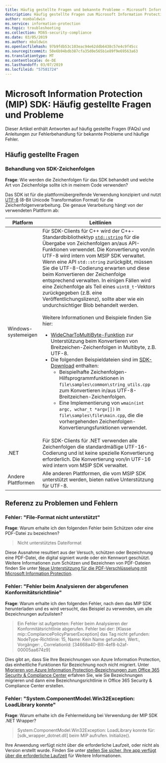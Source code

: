 ```yaml
---
title: Häufig gestellte Fragen und bekannte Probleme – Microsoft Information Protection SDK
description: Häufig gestellte Fragen zum Microsoft Information Protection SDK (MIP SDK) und Hilfestellung zur Fehlerbehandlung bei Problemen und Fehlern
author: msmbaldwin
ms.service: information-protection
ms.topic: troubleshooting
ms.collection: M365-security-compliance
ms.date: 03/05/2019
ms.author: mbaldwin
ms.openlocfilehash: 97b9fdb53c103eac94e62ddb6438c57e4c9f45cc
ms.sourcegitcommit: 50e6b94bdb387cfa35d0e565b1e89f9e69563a63
ms.translationtype: MT
ms.contentlocale: de-DE
ms.lasthandoff: 03/07/2019
ms.locfileid: "57581724"
---
```

# <a name="microsoft-information-protection-mip-sdk-faqs-and-issues"></a>Microsoft Information Protection (MIP) SDK: Häufig gestellte Fragen und Probleme

Dieser Artikel enthält Antworten auf häufig gestellte Fragen (FAQs) und Anleitungen zur Fehlerbehandlung für bekannte Probleme und häufige Fehler.

## <a name="frequently-asked-questions"></a>Häufig gestellte Fragen 

### <a name="sdk-string-handling"></a>Behandlung von SDK-Zeichenfolgen

**Frage**: Wie werden die Zeichenfolgen für das SDK behandelt und welche Art von Zeichenfolge sollte ich in meinem Code verwenden?

Das SDK ist für die plattformübergreifende Verwendung konzipiert und nutzt [UTF-8](https://wikipedia.org/wiki/UTF-8) (8-Bit Unicode Transformation Format) für die Zeichenfolgenverarbeitung. Die genaue Verarbeitung hängt von der verwendeten Plattform ab:

| Platform | Leitlinien |
|-|-|
| Windows-systemeigen | Für SDK-Clients für C++ wird der C++-Standardbibliothektyp [`std::string`](https://wikipedia.org/wiki/C%2B%2B_string_handling) für die Übergabe von Zeichenfolgen an/aus API-Funktionen verwendet. Die Konvertierung von/in UTF-8 wird intern vom MSIP SDK verwaltet. Wenn eine API `std::string` zurückgibt, müssen Sie die UTF-8-Codierung erwarten und diese beim Konvertieren der Zeichenfolge entsprechend verwalten. In einigen Fällen wird eine Zeichenfolge als Teil eines `uint8_t`-Vektors zurückgegeben (z.B. eine Veröffentlichungslizenz), sollte aber wie ein undurchsichtiger Blob behandelt werden.<br><br>Weitere Informationen und Beispiele finden Sie hier:<ul><li>[WideCharToMultiByte-Funktion](/windows/desktop/api/stringapiset/nf-stringapiset-widechartomultibyte) zur Unterstützung beim Konvertieren von Breitzeichen-Zeichenfolgen in Multibyte, z.B. UTF-8.<li>Die folgenden Beispieldateien sind im [SDK-Download](setup-configure-mip.md#configure-your-client-workstation) enthalten:<ul><li>Beispielhafte Zeichenfolgen-Hilfsprogrammfunktionen in `file\samples\common\string_utils.cpp` zum Konvertieren in/aus UTF-8-Breitzeichen-Zeichenfolgen.<li>Eine Implementierung von `wmain(int argc, wchar_t *argv[])` in `file\samples\file\main.cpp`, die die vorhergehenden Zeichenfolgen-Konvertierungsfunktionen verwendet.</li></ul></ul>|
| .NET | Für SDK-Clients für .NET verwenden alle Zeichenfolgen die standardmäßige UTF-16-Codierung und ist keine spezielle Konvertierung erforderlich. Die Konvertierung von/in UTF-16 wird intern vom MSIP SDK verwaltet. |
| Andere Plattformen | Alle anderen Plattformen, die vom MSIP SDK unterstützt werden, bieten native Unterstützung für UTF-8. |

## <a name="issues-and-errors-reference"></a>Referenz zu Problemen und Fehlern

### <a name="error-file-format-not-supported"></a>Fehler: "File-Format nicht unterstützt"  

**Frage**: Warum erhalte ich den folgenden Fehler beim Schützen oder eine PDF-Datei zu bezeichnen?

> Nicht unterstütztes Dateiformat

Diese Ausnahme resultiert aus der Versuch, schützen oder Bezeichnung eine PDF-Datei, die digital signiert wurde oder ein Kennwort geschützt. Weitere Informationen zum Schützen und Bezeichnen von PDF-Dateien finden Sie unter [Neue Unterstützung für die PDF-Verschlüsselung mit Microsoft Information Protection](https://techcommunity.microsoft.com/t5/Azure-Information-Protection/New-support-for-PDF-encryption-with-Microsoft-Information/ba-p/262757).

### <a name="error-failed-to-parse-the-acquired-compliance-policy"></a>Fehler: "Fehler beim Analysieren der abgerufenen Konformitätsrichtlinie"  

**Frage**: Warum erhalte ich den folgenden Fehler, nach dem das MIP SDK herunterladen und es wird versucht, das Beispiel zu verwenden, um alle Bezeichnungen aufzulisten?

> Ein Fehler ist aufgetreten: Fehler beim Analysieren der Konformitätsrichtlinie abgerufen. Fehler bei der: [Klasse mip::CompliancePolicyParserException] das Tag nicht gefunden: NodeType-Richtlinie: 15, Name: Kein Name gefunden, Wert:, Vorgänger: <SyncFile> <Content>, CorrelationId: [34668a40-Blll-4ef8-b2af-00005aa674z9]

Dies gibt an, dass Sie Ihre Bezeichnungen von Azure Information Protection, das einheitliche Funktionen für Bezeichnung noch nicht migriert. Unter [Migrieren von Azure Information Protection-Bezeichnungen zum Office 365 Security & Compliance Center](/azure/information-protection/configure-policy-migrate-labels) erfahren Sie, wie Sie Bezeichnungen migrieren und dann eine Bezeichnungsrichtlinie in Office 365 Security & Compliance Center erstellen. 

### <a name="error-systemcomponentmodelwin32exception-loadlibrary-failed"></a>Fehler: "System.ComponentModel.Win32Exception: LoadLibrary konnte"

**Frage**: Warum erhalte ich die Fehlermeldung bei Verwendung der MIP SDK .NET Wrapper?

> System.ComponentModel.Win32Exception: LoadLibrary konnte für: [sdk_wrapper_dotnet.dll] beim MIP aufrufen. Initialize().

Ihre Anwendung verfügt nicht über die erforderliche Laufzeit, oder nicht als Version erstellt wurde. Finden Sie unter [stellen Sie sicher, Ihre app verfügt über die erforderliche Laufzeit](setup-configure-mip.md#ensure-your-app-has-the-required-runtime) für Weitere Informationen. 
